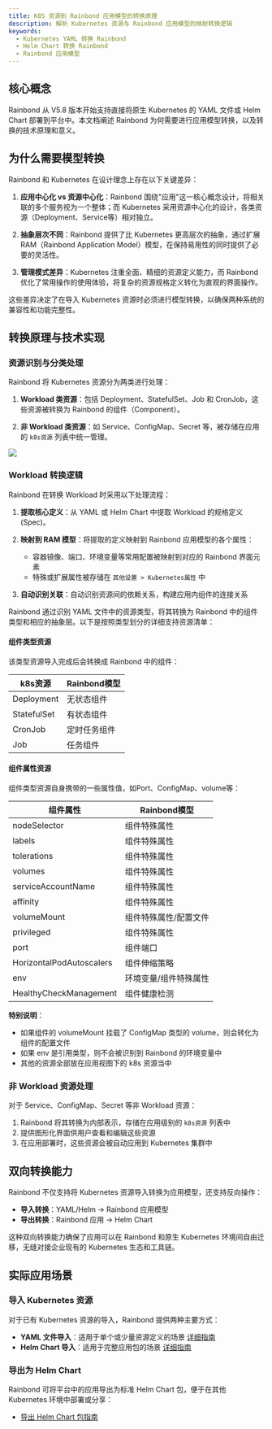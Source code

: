 ```yaml
---
title: K8S 资源到 Rainbond 应用模型的转换原理
description: 解析 Kubernetes 资源与 Rainbond 应用模型的映射转换逻辑
keywords:
  - Kubernetes YAML 转换 Rainbond
  - Helm Chart 转换 Rainbond
  - Rainbond 应用模型
---
```


## 核心概念

Rainbond 从 V5.8 版本开始支持直接将原生 Kubernetes 的 YAML 文件或 Helm Chart 部署到平台中。本文档阐述 Rainbond 为何需要进行应用模型转换，以及转换的技术原理和意义。

## 为什么需要模型转换

Rainbond 和 Kubernetes 在设计理念上存在以下关键差异：

1. **应用中心化 vs 资源中心化**：Rainbond 围绕"应用"这一核心概念设计，将相关联的多个服务视为一个整体；而 Kubernetes 采用资源中心化的设计，各类资源（Deployment、Service等）相对独立。

2. **抽象层次不同**：Rainbond 提供了比 Kubernetes 更高层次的抽象，通过扩展 RAM（Rainbond Application Model）模型，在保持易用性的同时提供了必要的灵活性。

3. **管理模式差异**：Kubernetes 注重全面、精细的资源定义能力，而 Rainbond 优化了常用操作的使用体验，将复杂的资源规格定义转化为直观的界面操作。

这些差异决定了在导入 Kubernetes 资源时必须进行模型转换，以确保两种系统的兼容性和功能完整性。

## 转换原理与技术实现

### 资源识别与分类处理

Rainbond 将 Kubernetes 资源分为两类进行处理：

1. **Workload 类资源**：包括 Deployment、StatefulSet、Job 和 CronJob，这些资源被转换为 Rainbond 的组件（Component）。

2. **非 Workload 类资源**：如 Service、ConfigMap、Secret 等，被存储在应用的 `k8s资源` 列表中统一管理。

![](https://static.goodrain.com/wechat/import-exist-resource-to-rainbond/import-exist-resource-to-rainbond-2.png)

### Workload 转换逻辑

Rainbond 在转换 Workload 时采用以下处理流程：

1. **提取核心定义**：从 YAML 或 Helm Chart 中提取 Workload 的规格定义(Spec)。

2. **映射到 RAM 模型**：将提取的定义映射到 Rainbond 应用模型的各个属性：
   - 容器镜像、端口、环境变量等常用配置被映射到对应的 Rainbond 界面元素
   - 特殊或扩展属性被存储在 `其他设置 > Kubernetes属性` 中

3. **自动识别关联**：自动识别资源间的依赖关系，构建应用内组件的连接关系

Rainbond 通过识别 YAML 文件中的资源类型，将其转换为 Rainbond 中的组件类型和相应的抽象层。以下是按照类型划分的详细支持资源清单：

#### 组件类型资源

该类型资源导入完成后会转换成 Rainbond 中的组件：

| k8s资源       | Rainbond模型 |
| ----------- | ---------- |
| Deployment  | 无状态组件      |
| StatefulSet | 有状态组件      |
| CronJob     | 定时任务组件     |
| Job         | 任务组件       |

#### 组件属性资源

组件类型资源自身携带的一些属性值，如Port、ConfigMap、volume等：

| 组件属性                     | Rainbond模型  |
| ------------------------ | ----------- |
| nodeSelector             | 组件特殊属性      |
| labels                   | 组件特殊属性      |
| tolerations              | 组件特殊属性      |
| volumes                  | 组件特殊属性      |
| serviceAccountName       | 组件特殊属性      |
| affinity                 | 组件特殊属性      |
| volumeMount              | 组件特殊属性/配置文件 |
| privileged               | 组件特殊属性      |
| port                     | 组件端口        |
| HorizontalPodAutoscalers | 组件伸缩策略      |
| env                      | 环境变量/组件特殊属性 |
| HealthyCheckManagement   | 组件健康检测      |

**特别说明**：

- 如果组件的 volumeMount 挂载了 ConfigMap 类型的 volume，则会转化为组件的配置文件
- 如果 env 是引用类型，则不会被识别到 Rainbond 的环境变量中
- 其他的资源全部放在应用视图下的 k8s 资源当中

### 非 Workload 资源处理

对于 Service、ConfigMap、Secret 等非 Workload 资源：

1. Rainbond 将其转换为内部表示，存储在应用级别的 `k8s资源` 列表中
2. 提供图形化界面供用户查看和编辑这些资源
3. 在应用部署时，这些资源会被自动应用到 Kubernetes 集群中

## 双向转换能力

Rainbond 不仅支持将 Kubernetes 资源导入转换为应用模型，还支持反向操作：

- **导入转换**：YAML/Helm → Rainbond 应用模型
- **导出转换**：Rainbond 应用 → Helm Chart

这种双向转换能力确保了应用可以在 Rainbond 和原生 Kubernetes 环境间自由迁移，无缝对接企业现有的 Kubernetes 生态和工具链。

## 实际应用场景

### 导入 Kubernetes 资源

对于已有 Kubernetes 资源的导入，Rainbond 提供两种主要方式：

- **YAML 文件导入**：适用于单个或少量资源定义的场景 [详细指南](./yaml-example.md)
- **Helm Chart 导入**：适用于完整应用包的场景 [详细指南](./helm-example.md)

### 导出为 Helm Chart

Rainbond 可将平台中的应用导出为标准 Helm Chart 包，便于在其他 Kubernetes 环境中部署或分享：

- [导出 Helm Chart 包指南](./export-chart.md)
